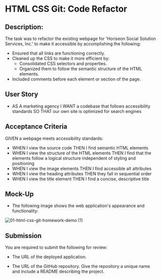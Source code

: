 # HTML CSS Git: Code Refactor 

## Description:

The task was to refactor the existing webpage for 'Horiseon Social Solution Services, Inc.' to make it accessible by accomplishing the following: 
* Ensured that all links are functioning correctly.
* Cleaned up the CSS to make it more efficient by:
    * Consolidated CSS selectors and properties.
    * Organized them to follow the semantic structure of the HTML elements.
* Included comments before each element or section of the page.

## User Story


* AS A marketing agency
I WANT a codebase that follows accessibility standards
SO THAT our own site is optimized for search engines


## Acceptance Criteria


 GIVEN a webpage meets accessibility standards:
* WHEN I view the source code
THEN I find semantic HTML elements
* WHEN I view the structure of the HTML elements
THEN I find that the elements follow a logical structure independent of styling and positioning
* WHEN I view the image elements
THEN I find accessible alt attributes
* WHEN I view the heading attributes
THEN they fall in sequential order
* WHEN I view the title element
THEN I find a concise, descriptive title

## Mock-Up

* The following image shows the web application's appearance and functionality:

![01-html-css-git-homework-demo (1)](https://user-images.githubusercontent.com/119271520/206614683-0e8987a7-9d91-4856-9d40-da05b7421c21.png)

## Submission

You are required to submit the following for review:

* The URL of the deployed application.

* The URL of the GitHub repository. Give the repository a unique name and include a README describing the project.
